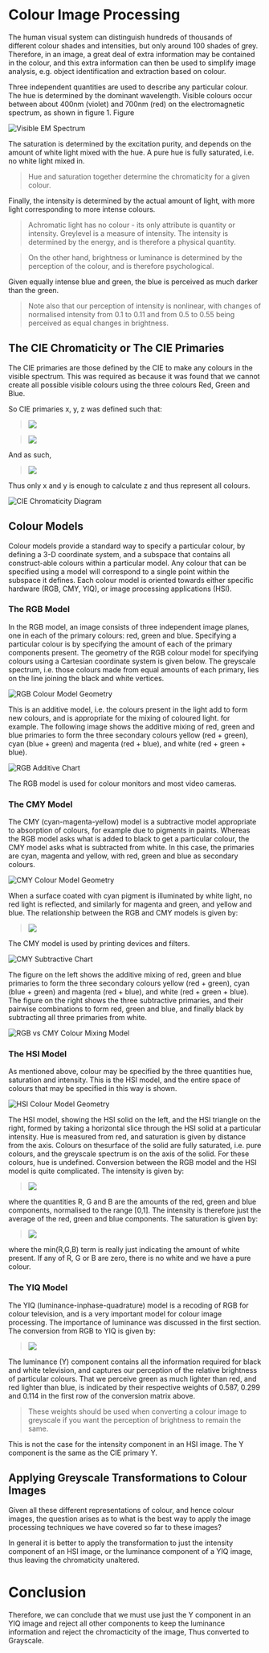 # Colour Image Processing
The human visual system can distinguish hundreds of thousands of different colour shades
and intensities, but only around 100 shades of grey. Therefore, in an image, a great deal of
extra information may be contained in the colour, and this extra information can then be
used to simplify image analysis, e.g. object identification and extraction based on colour.

Three independent quantities are used to describe any particular colour.
The hue is determined by the dominant wavelength. Visible colours occur between about 400nm (violet) and 700nm (red) on the electromagnetic spectrum, as shown in figure 1. Figure

![Visible EM Spectrum]()

The saturation is determined by the excitation purity, and depends on the amount of white light mixed with the hue. A pure hue is fully saturated, i.e. no white light mixed in. 

> Hue and saturation together determine the chromaticity for a given colour.

Finally, the intensity is determined by the actual amount of light, with more light corresponding to more intense colours.

> Achromatic light has no colour - its only attribute is quantity or intensity. Greylevel is a measure of intensity. The intensity is determined by the energy, and is therefore a physical quantity.

> On the other hand, brightness or luminance is determined by the perception of the colour, and is therefore psychological.

Given equally intense blue and green, the blue is perceived as much darker than the green. 

> Note also that our perception of intensity is nonlinear, with changes of normalised intensity from 0.1 to 0.11 and from 0.5 to 0.55 being perceived as equal changes in brightness.

## The CIE Chromaticity or The CIE Primaries
The CIE primaries are those defined by the CIE to make any colours in the visible spectrum. This was required as because it was found that we cannot create all possible visible colours using the three colours Red, Green and Blue.

So CIE primaries x, y, z was defined such that:

> ![](https://latex.codecogs.com/svg.latex?x&space;=&space;\frac{R}{R&plus;G&plus;B})

> ![](https://latex.codecogs.com/svg.latex?y&space;=&space;\frac{G}{R&plus;G&plus;B})

And as such,

> ![](https://latex.codecogs.com/svg.latex?z&space;=&space;\frac{B}{R&plus;G&plus;B}&space;\Rightarrow&space;z&space;=&space;1&space;-&space;x&space;-&space;y)

Thus only x and y is enough to calculate z and thus represent all colours.

![CIE Chromaticity Diagram]()

## Colour Models
Colour models provide a standard way to specify a particular colour, by defining a 3-D coordinate system, and a subspace that contains all construct-able colours within a particular model. Any colour that can be specified using a model will correspond to a single
point within the subspace it defines. Each colour model is oriented towards either specific hardware (RGB, CMY, YIQ), or image processing applications (HSI).

### The RGB Model
In the RGB model, an image consists of three independent image planes, one in each of the primary colours: red, green and blue. Specifying a particular colour is by specifying the amount of each of the primary components present. The geometry of the RGB colour model for specifying colours using a Cartesian coordinate system is given below. The greyscale spectrum, i.e. those colours made from equal amounts of each primary, lies on the line joining the black and white vertices.

![RGB Colour Model Geometry]()

This is an additive model, i.e. the colours present in the light add to form new colours, and is appropriate for the mixing of coloured light. for example. The following image shows the additive mixing of red, green and blue primaries to form the three secondary colours yellow (red + green), cyan (blue + green) and magenta (red + blue), and white (red + green + blue).

![RGB Additive Chart]()

The RGB model is used for colour monitors and most video cameras.

### The CMY Model
The CMY (cyan-magenta-yellow) model is a subtractive model appropriate to absorption of colours, for example due to pigments in paints. Whereas the RGB model asks what is added to black to get a particular colour, the CMY model asks what is subtracted from white. In this case, the primaries are cyan, magenta and yellow, with red, green and blue as secondary colours.

![CMY Colour Model Geometry]()

When a surface coated with cyan pigment is illuminated by white light, no red light is reflected, and similarly for magenta and green, and yellow and blue. The relationship between the RGB and CMY models is given by:


> ![](https://latex.codecogs.com/svg.latex?\begin{bmatrix}&space;C\\\\&space;M\\\\&space;Y&space;\end{bmatrix}&space;=&space;\begin{bmatrix}&space;1\\\\&space;1\\\\&space;1&space;\end{bmatrix}&space;-&space;\begin{bmatrix}&space;R\\\\&space;G\\\\&space;B&space;\end{bmatrix})


The CMY model is used by printing devices and filters.

![CMY Subtractive Chart]()

The figure on the left shows the additive mixing of red, green and blue primaries to form the three secondary colours yellow (red + green), cyan (blue + green) and magenta (red + blue), and white (red + green + blue). The figure on the right shows the three subtractive primaries, and their pairwise combinations to form red, green and blue, and finally black by subtracting all three primaries from white.

![RGB vs CMY Colour Mixing Model]() 

### The HSI Model 
As mentioned above, colour may be specified by the three quantities hue, saturation and intensity. This is the HSI model, and the entire space of colours that may be specified in this way is shown.

![HSI Colour Model Geometry]()

The HSI model, showing the HSI solid on the left, and the HSI triangle on the right, formed by taking a horizontal slice through the HSI solid at a particular intensity. Hue is measured from red, and saturation is given by distance from the axis. Colours on thesurface of the solid are fully saturated, i.e. pure colours, and the greyscale spectrum is on the axis of the solid. For these colours, hue is undefined. Conversion between the RGB model and the HSI model is quite complicated. The intensity is given by:


> ![](https://latex.codecogs.com/svg.latex?I&space;=&space;\frac{R&plus;G&plus;B}{3})


where the quantities R, G and B are the amounts of the red, green and blue components, normalised to the range \[0,1\]. The intensity is therefore just the average of the red, green and blue components. The saturation is given by:


> ![](https://latex.codecogs.com/svg.latex?S&space;=&space;1&space;-&space;\frac{min(R,G,B)}{I}&space;=&space;1&space;-&space;\frac{3}{R&plus;G&plus;B}&space;min(R,G,B))


where the min(R,G,B) term is really just indicating the amount of white present. If any of R, G or B are zero, there is no white and we have a pure colour.

### The YIQ Model
The YIQ (luminance-inphase-quadrature) model is a recoding of RGB for colour television, and is a very important model for colour image processing. The importance of luminance was discussed in the first section. The conversion from RGB to YIQ is given by:


> ![](https://latex.codecogs.com/svg.latex?\begin{bmatrix}&space;Y\\\\&space;I\\\\&space;Q&space;\end{bmatrix}&space;=&space;\begin{bmatrix}&space;0.299&space;&&space;0.587&space;&&space;0.114\\\\&space;0.596&space;&&space;-0.275&space;&&space;-0.321\\\\&space;0.212&space;&&space;-0.523&space;&&space;0.311&space;\end{bmatrix}&space;\cdot&space;\begin{bmatrix}&space;R\\\\&space;G\\\\&space;B&space;\end{bmatrix})


The luminance (Y) component contains all the information required for black and white television, and captures our perception of the relative brightness of particular colours. That we perceive green as much lighter than red, and red lighter than blue, is indicated by their respective weights of 0.587, 0.299 and 0.114 in the first row of the conversion matrix above. 

> These weights should be used when converting a colour image to greyscale if you want the perception of brightness to remain the same.

This is not the case for the intensity component in an HSI image. The Y component is the same as the CIE primary Y.

## Applying Greyscale Transformations to Colour Images
Given all these different representations of colour, and hence colour images, the question arises as to what is the best way to apply the image processing techniques we have covered so far to these images? 

In general it is better to apply the transformation to just the intensity component of an HSI image, or the luminance component of a YIQ image, thus leaving the chromaticity unaltered.

# Conclusion
Therefore, we can conclude that we must use just the Y component in an YIQ image and reject all other components to keep the luminance information and reject the chromacticity of the image, Thus converted to Grayscale.
